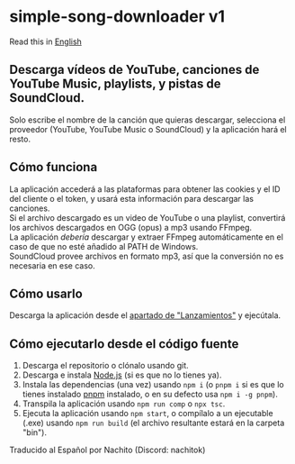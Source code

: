 # simple-song-downloader v1

Read this in [English](../README.md)

## Descarga vídeos de YouTube, canciones de YouTube Music, playlists, y pistas de SoundCloud.

Solo escribe el nombre de la canción que quieras descargar, selecciona el proveedor (YouTube, YouTube Music o SoundCloud) y la aplicación hará el resto.

## Cómo funciona

La aplicación accederá a las plataformas para obtener las cookies y el ID del cliente o el token, y usará esta información para descargar las canciones.\
Si el archivo descargado es un video de YouTube o una playlist, convertirá los archivos descargados en OGG (opus) a mp3 usando FFmpeg.\
La aplicación _debería_ descargar y extraer FFmpeg automáticamente en el caso de que no esté añadido al PATH de Windows.\
SoundCloud provee archivos en formato mp3, así que la conversión no es necesaria en ese caso.

## Cómo usarlo

Descarga la aplicación desde el [apartado de "Lanzamientos"](https://github.com/TheBrunoRM/simple-song-downloader/releases/) y ejecútala.

## Cómo ejecutarlo desde el código fuente

1. Descarga el repositorio o clónalo usando git.
2. Descarga e instala [Node.js](https://nodejs.org/) (si es que no lo tienes ya).
3. Instala las dependencias (una vez) usando `npm i` (o `pnpm i` si es que lo tienes instalado [pnpm](https://pnpm.io/installation#using-npm) instalado, o en su defecto usa `npm i -g pnpm`).
4. Transpila la aplicación usando `npm run comp` o `npx tsc`.
5. Ejecuta la aplicación usando `npm start`, o compílalo a un ejecutable (.exe) usando `npm run build` (el archivo resultante estará en la carpeta "bin").

Traducido al Español por Nachito (Discord: nachitok)
